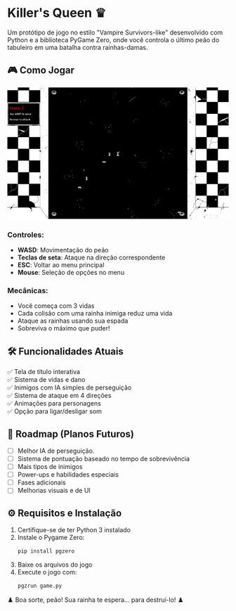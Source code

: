 # Killer's Queen ♛

Um protótipo de jogo no estilo "Vampire Survivors-like" desenvolvido com Python e a biblioteca PyGame Zero, onde você controla o último peão do tabuleiro em uma batalha contra rainhas-damas.

## 🎮 Como Jogar

<img src="KillersQueen/images/screenshot.jpg" alt="Banner" height="300" />

### Controles:
- **WASD**: Movimentação do peão
- **Teclas de seta**: Ataque na direção correspondente
- **ESC**: Voltar ao menu principal
- **Mouse**: Seleção de opções no menu

### Mecânicas:
- Você começa com 3 vidas
- Cada colisão com uma rainha inimiga reduz uma vida
- Ataque as rainhas usando sua espada
- Sobreviva o máximo que puder!

## 🛠️ Funcionalidades Atuais

✅ Tela de título interativa  
✅ Sistema de vidas e dano  
✅ Inimigos com IA simples de perseguição  
✅ Sistema de ataque em 4 direções  
✅ Animações para personagens  
✅ Opção para ligar/desligar som  

## 🔮 Roadmap (Planos Futuros)

- [ ] Melhor IA de perseguição.
- [ ] Sistema de pontuação baseado no tempo de sobrevivência
- [ ] Mais tipos de inimigos
- [ ] Power-ups e habilidades especiais
- [ ] Fases adicionais
- [ ] Melhorias visuais e de UI

## ⚙️ Requisitos e Instalação

1. Certifique-se de ter Python 3 instalado
2. Instale o Pygame Zero:
   ```bash
   pip install pgzero
3. Baixe os arquivos do jogo
4. Execute o jogo com:
   ```bash
   pgzrun game.py

♟️ Boa sorte, peão! Sua rainha te espera... para destruí-lo! ♟️
